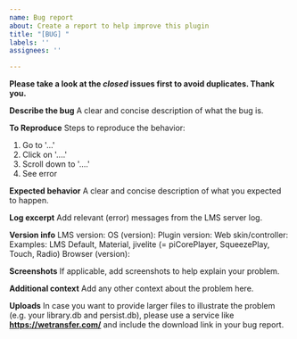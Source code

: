 ```yaml
---
name: Bug report
about: Create a report to help improve this plugin
title: "[BUG] "
labels: ''
assignees: ''

---
```


**Please take a look at the *closed* issues first to avoid duplicates. Thank you.**


**Describe the bug**
A clear and concise description of what the bug is.


**To Reproduce**
Steps to reproduce the behavior:
1. Go to '...'
2. Click on '....'
3. Scroll down to '....'
4. See error


**Expected behavior**
A clear and concise description of what you expected to happen.


**Log excerpt**
Add relevant (error) messages from the LMS server log.


**Version info**
LMS version:
OS (version):
Plugin version:
Web skin/controller:  Examples: LMS Default, Material, jivelite (= piCorePlayer, SqueezePlay, Touch, Radio)
Browser (version):


**Screenshots**
If applicable, add screenshots to help explain your problem.


**Additional context**
Add any other context about the problem here.


**Uploads**
In case you want to provide larger files to illustrate the problem (e.g. your library.db and persist.db), please use a service like **https://wetransfer.com/** and include the download link in your bug report.
